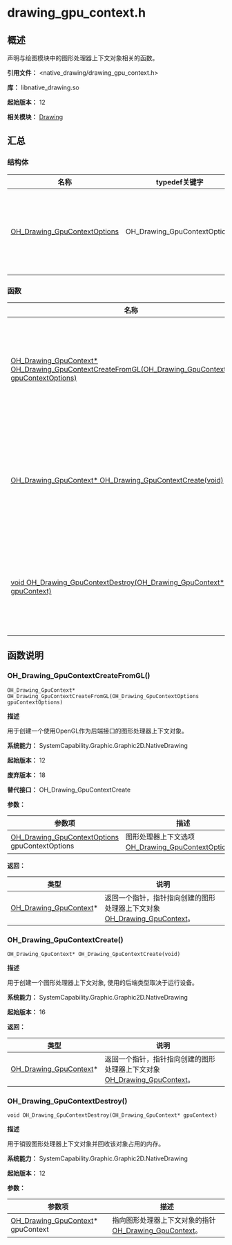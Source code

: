 # drawing_gpu_context.h

<!--Kit: ArkGraphics 2D-->
<!--Subsystem: Graphic-->
<!--Owner: @hangmengxin-->
<!--Designer: @wangyanglan-->
<!--Tester: @nobuggers-->
<!--Adviser: @ge-yafang-->

## 概述

声明与绘图模块中的图形处理器上下文对象相关的函数。

**引用文件：** <native_drawing/drawing_gpu_context.h>

**库：** libnative_drawing.so

**起始版本：** 12

**相关模块：** [Drawing](capi-drawing.md)

## 汇总

### 结构体

| 名称 | typedef关键字 | 描述 |
| -- | -- | -- |
| [OH_Drawing_GpuContextOptions](capi-drawing-oh-drawing-gpucontextoptions.md) | OH_Drawing_GpuContextOptions | 定义有关图形处理器上下文的选项。 |

### 函数

| 名称 | 描述 |
| -- | -- |
| [OH_Drawing_GpuContext* OH_Drawing_GpuContextCreateFromGL(OH_Drawing_GpuContextOptions gpuContextOptions)](#oh_drawing_gpucontextcreatefromgl) | 用于创建一个使用OpenGL作为后端接口的图形处理器上下文对象。 |
| [OH_Drawing_GpuContext* OH_Drawing_GpuContextCreate(void)](#oh_drawing_gpucontextcreate) | 用于创建一个图形处理器上下文对象, 使用的后端类型取决于运行设备。 |
| [void OH_Drawing_GpuContextDestroy(OH_Drawing_GpuContext* gpuContext)](#oh_drawing_gpucontextdestroy) | 用于销毁图形处理器上下文对象并回收该对象占用的内存。 |

## 函数说明

### OH_Drawing_GpuContextCreateFromGL()

```
OH_Drawing_GpuContext* OH_Drawing_GpuContextCreateFromGL(OH_Drawing_GpuContextOptions gpuContextOptions)
```

**描述**

用于创建一个使用OpenGL作为后端接口的图形处理器上下文对象。

**系统能力：** SystemCapability.Graphic.Graphic2D.NativeDrawing

**起始版本：** 12

**废弃版本：** 18

**替代接口：** OH_Drawing_GpuContextCreate


**参数：**

| 参数项 | 描述 |
| -- | -- |
| [OH_Drawing_GpuContextOptions](capi-drawing-oh-drawing-gpucontextoptions.md) gpuContextOptions | 图形处理器上下文选项[OH_Drawing_GpuContextOptions](capi-drawing-oh-drawing-gpucontextoptions.md)。 |

**返回：**

| 类型 | 说明 |
| -- | -- |
| [OH_Drawing_GpuContext](capi-drawing-oh-drawing-gpucontext.md)* | 返回一个指针，指针指向创建的图形处理器上下文对象[OH_Drawing_GpuContext](capi-drawing-oh-drawing-gpucontext.md)。 |

### OH_Drawing_GpuContextCreate()

```
OH_Drawing_GpuContext* OH_Drawing_GpuContextCreate(void)
```

**描述**

用于创建一个图形处理器上下文对象, 使用的后端类型取决于运行设备。

**系统能力：** SystemCapability.Graphic.Graphic2D.NativeDrawing

**起始版本：** 16

**返回：**

| 类型 | 说明 |
| -- | -- |
| [OH_Drawing_GpuContext](capi-drawing-oh-drawing-gpucontext.md)* | 返回一个指针，指针指向创建的图形处理器上下文对象[OH_Drawing_GpuContext](capi-drawing-oh-drawing-gpucontext.md)。 |

### OH_Drawing_GpuContextDestroy()

```
void OH_Drawing_GpuContextDestroy(OH_Drawing_GpuContext* gpuContext)
```

**描述**

用于销毁图形处理器上下文对象并回收该对象占用的内存。

**系统能力：** SystemCapability.Graphic.Graphic2D.NativeDrawing

**起始版本：** 12


**参数：**

| 参数项 | 描述 |
| -- | -- |
| [OH_Drawing_GpuContext](capi-drawing-oh-drawing-gpucontext.md)* gpuContext | 指向图形处理器上下文对象的指针[OH_Drawing_GpuContext](capi-drawing-oh-drawing-gpucontext.md)。 |


